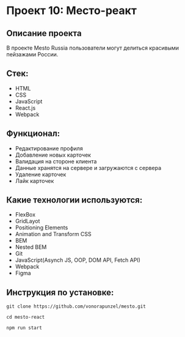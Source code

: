 # Проект 10: Место-реакт

## Описание проекта
В проекте Mesto Russia пользователи могут делиться красивыми пейзажами России.

## Стек:
- HTML
- CSS
- JavaScript
- React.js
- Webpack

## Функционал:
- Редактирование профиля
- Добавление новых карточек
- Валидация на стороне клиента
- Данные хранятся на сервере и загружаются с сервера
- Удаление карточек
- Лайк карточек

## Какие технологии используются:
- FlexBox
- GridLayot
- Positioning Elements
- Animation and Transform CSS
- BEM
- Nested BEM
- Git
- JavaScript(Asynch JS, OOP, DOM API, Fetch API)
- Webpack
- Figma

## Инструкция по установке:
```
git clone https://github.com/vonorapunzel/mesto.git

cd mesto-react

npm run start

```
